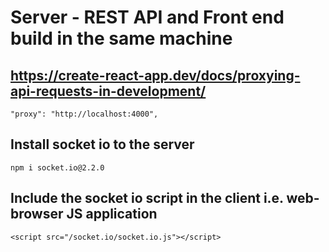 # Server - REST API and Front end build in the same machine 

## https://create-react-app.dev/docs/proxying-api-requests-in-development/

```
"proxy": "http://localhost:4000",
```

## Install socket io to the server
```
npm i socket.io@2.2.0 
```

## Include the socket io script in the client i.e. web-browser JS application
```
<script src="/socket.io/socket.io.js"></script>    
```
